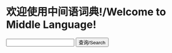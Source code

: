 # 欢迎使用中间语词典!/Welcome to Middle Language!
<input type="text" id="txt"/>
<input type="button" id="btn" value="查询/Search" onclick="go()"/>

<script>
function go(){
  alert("fuck you!!!")
  //Document.write(sea($("#txt").text()))}
let sea=(text)=>{
  var dic={
  "ludi":"玩"}
  return(dic[text])}
</script>
